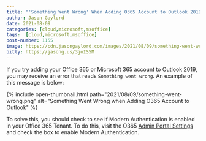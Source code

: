 ```yaml
---
title: "'Something Went Wrong' When Adding O365 Account to Outlook 2019"
author: Jason Gaylord
date: 2021-08-09
categories: [cloud,microsoft,msoffice]
tags:  [cloud,microsoft,msoffice]
post-number: 1155
image: https://cdn.jasongaylord.com/images/2021/08/09/something-went-wrong.png
bitly: https://jasong.us/3joIS5M
---
```


If you try adding your Office 365 or Microsoft 365 account to Outlook 2019, you may receive an error that reads `Something went wrong`. An example of this message is below:

{% include open-thumbnail.html path="2021/08/09/something-went-wrong.png" alt="Something Went Wrong when Adding O365 Account to Outlook" %}

To solve this, you should check to see if Modern Authentication is enabled in your Office 365 Tenant. To do this, visit the O365 [Admin Portal Settings](https://jasong.us/3it44YW) and check the box to enable Modern Authentication.